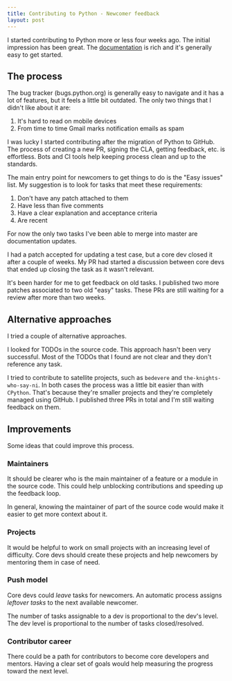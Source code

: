 ```yaml
---
title: Contributing to Python - Newcomer feedback
layout: post
---
```


I started contributing to Python more or less four weeks ago. The initial
impression has been great. The [documentation](https://devguide.python.org/) is
rich and it's generally easy to get started.

## The process

The bug tracker (bugs.python.org) is generally easy to navigate and it has a
lot of features, but it feels a little bit outdated. The only two things that I
didn't like about it are:

1. It's hard to read on mobile devices
2. From time to time Gmail marks notification emails as spam

I was lucky I started contributing after the migration of Python to GitHub. The
process of creating a new PR, signing the CLA, getting feedback, etc. is
effortless. Bots and CI tools help keeping process clean and up to the
standards.

The main entry point for newcomers to get things to do is the "Easy issues"
list. My suggestion is to look for tasks that meet these requirements:

1. Don't have any patch attached to them
2. Have less than five comments
3. Have a clear explanation and acceptance criteria
4. Are recent

For now the only two tasks I've been able to merge into master are
documentation updates.

I had a patch accepted for updating a test case, but a core dev closed it after
a couple of weeks. My PR had started a discussion between core devs that ended
up closing the task as it wasn't relevant.

It's been harder for me to get feedback on old tasks. I published two more
patches associated to two old "easy" tasks. These PRs are still waiting for a
review after more than two weeks.

## Alternative approaches

I tried a couple of alternative approaches.

I looked for TODOs in the source code. This approach hasn't been very
successful. Most of the TODOs that I found are not clear and they don't
reference any task.

I tried to contribute to satellite projects, such as `bedevere` and
`the-knights-who-say-ni`. In both cases the process was a little bit easier
than with `CPython`. That's because they're smaller projects and they're
completely managed using GitHub. I published three PRs in total and I'm still
waiting feedback on them.

## Improvements

Some ideas that could improve this process.

### Maintainers

It should be clearer who is the main maintainer of a feature or a module in the
source code. This could help unblocking contributions and speeding up the
feedback loop.

In general, knowing the maintainer of part of the source code would make it
easier to get more context about it.

### Projects

It would be helpful to work on small projects with an increasing level of
difficulty. Core devs should create these projects and help newcomers by
mentoring them in case of need.

### Push model

Core devs could _leave_ tasks for newcomers. An automatic process assigns
_leftover tasks_ to the next available newcomer.

The number of tasks assignable to a dev is proportional to the dev's level. The
dev level is proportional to the number of tasks closed/resolved.

### Contributor career

There could be a path for contributors to become core developers and mentors.
Having a clear set of goals would help measuring the progress toward the next
level.
